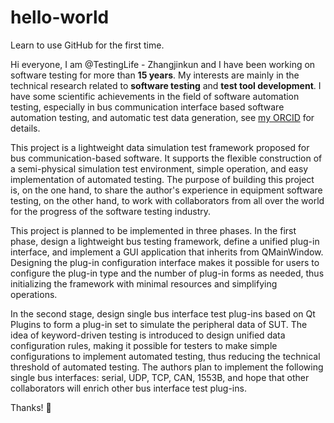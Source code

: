 # hello-world
Learn to use GitHub for the first time.

Hi everyone, I am @TestingLife - Zhangjinkun and I have been working on software testing for more than **15 years**. My interests are mainly in the technical research related to **software testing** and **test tool development**. I have some scientific achievements in the field of software automation testing, especially in bus communication interface based software automation testing, and automatic test data generation, see [my ORCID](https://orcid.org/0000-0003-4506-3235) for details.

This project is a lightweight data simulation test framework proposed for bus communication-based software. It supports the flexible construction of a semi-physical simulation test environment, simple operation, and easy implementation of automated testing. The purpose of building this project is, on the one hand, to share the author's experience in equipment software testing, on the other hand, to work with collaborators from all over the world for the progress of the software testing industry.

This project is planned to be implemented in three phases.
In the first phase, design a lightweight bus testing framework, define a unified plug-in interface, and implement a GUI application that inherits from QMainWindow. Designing the plug-in configuration interface makes it possible for users to configure the plug-in type and the number of plug-in forms as needed, thus initializing the framework with minimal resources and simplifying operations.

In the second stage, design single bus interface test plug-ins based on Qt Plugins to form a plug-in set to simulate the peripheral data of SUT. The idea of keyword-driven testing is introduced to design unified data configuration rules, making it possible for testers to make simple configurations to implement automated testing, thus reducing the technical threshold of automated testing. The authors plan to implement the following single bus interfaces: serial, UDP, TCP, CAN, 1553B, and hope that other collaborators will enrich other bus interface test plug-ins.


Thanks! :sparkling_heart:
